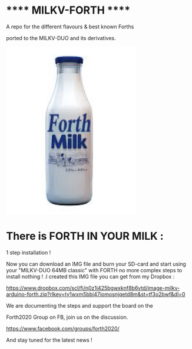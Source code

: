 # ****  MILKV-FORTH  **** 

A repo for the different flavours & best known Forths

ported to the MILKV-DUO and its derivatives.

![Alt text](forth-milk.png)

# There is FORTH IN YOUR MILK : 

1 step installation ! 

Now you can download an IMG file and burn your SD-card and start
using your "MILKV-DUO 64MB classic" with FORTH no more complex steps to install
nothing ! .I created this IMG file you
can get from my Dropbox :

https://www.dropbox.com/scl/fi/n0z1i425bgwxknf8b6vtd/image-milkv-arduino-forth.zip?rlkey=ty1wxm5bbi47iomosnjqetd8m&st=tf3o2bwf&dl=0

We are documenting the steps and support the board on the 

Forth2020 Group on FB, join us  on the discussion.

https://www.facebook.com/groups/forth2020/

And stay tuned for the latest news ! 


